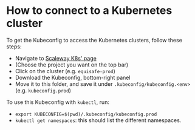 # How to connect to a Kubernetes cluster

To get the Kubeconfig to access the Kubernetes clusters, follow these steps:

- Navigate to [Scaleway K8s' page](https://console.scaleway.com/kubernetes/clusters)
- (Choose the project you want on the top bar)
- Click on the cluster (e.g. `equisafe-prod`)
- Download the Kubeconfig, bottom-right panel
- Move it to this folder, and save it under `.kubeconfig/kubeconfig.<env>` (e.g. `kubeconfig.prod`)

To use this Kubeconfig with `kubectl`, run:

- `export KUBECONFIG=$(pwd)/.kubeconfig/kubeconfig.prod`
- `kubectl get namespaces`: this should list the different namespaces.

